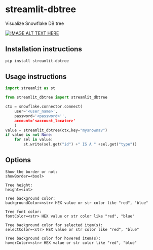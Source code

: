 # streamlit-dbtree

Visualize Snowflake DB tree

[![IMAGE ALT TEXT HERE](https://img.youtube.com/vi/LFjkep6btr4/0.jpg)](https://www.youtube.com/watch?v=LFjkep6btr4)

## Installation instructions 

```sh
pip install streamlit-dbtree
```

## Usage instructions

```python
import streamlit as st

from streamlit_dbtree import streamlit_dbtree

ctx = snowflake.connector.connect(
    user='<user_name>',
    password='<password>'',
    account='<account_locator>'
    )   
value = streamlit_dbtree(ctx,key="mysnownav")
if value is not None:
    for sel in value:
        st.write(sel.get("id") +" IS A " +sel.get("type"))

```
## Options
    Show the border or not:
    showBorder=<bool>
    
    Tree height:
    height=<int>

    Tree background color:
    backgroundColor=<str> HEX value or str color like "red", "blue"

    Tree font color:
    fontColor=<str> HEX value or str color like "red", "blue"

    Tree background color for selected item(s):
    selectColor=<str> HEX value or str color like "red", "blue"

    Tree background color for hovered item(s):
    hoverColor=<str> HEX value or str color like "red", "blue"

